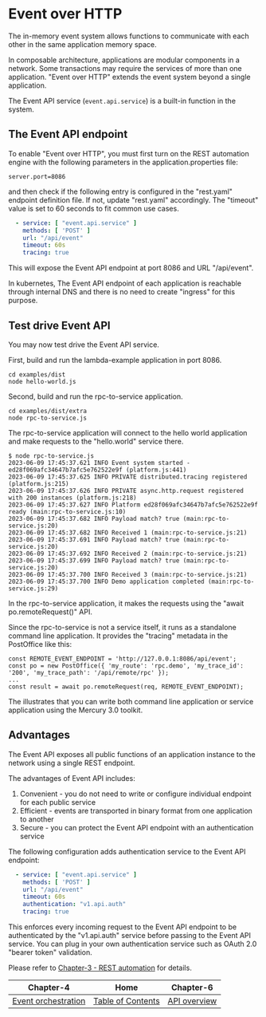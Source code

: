 # Event over HTTP

The in-memory event system allows functions to communicate with each other in the same application memory space.

In composable architecture, applications are modular components in a network. Some transactions may require
the services of more than one application. "Event over HTTP" extends the event system beyond a single application.

The Event API service (`event.api.service`) is a built-in function in the system.

## The Event API endpoint

To enable "Event over HTTP", you must first turn on the REST automation engine with the following parameters
in the application.properties file:

```properties
server.port=8086
```

and then check if the following entry is configured in the "rest.yaml" endpoint definition file.
If not, update "rest.yaml" accordingly. The "timeout" value is set to 60 seconds to fit common use cases.

```yaml
  - service: [ "event.api.service" ]
    methods: [ 'POST' ]
    url: "/api/event"
    timeout: 60s
    tracing: true
```

This will expose the Event API endpoint at port 8086 and URL "/api/event".

In kubernetes, The Event API endpoint of each application is reachable through internal DNS and there is no need
to create "ingress" for this purpose.

## Test drive Event API

You may now test drive the Event API service.

First, build and run the lambda-example application in port 8086.

```shell
cd examples/dist
node hello-world.js
```

Second, build and run the rpc-to-service application.

```shell
cd examples/dist/extra
node rpc-to-service.js
```

The rpc-to-service application will connect to the hello world application and make requests to the "hello.world"
service there.

```shell
$ node rpc-to-service.js
2023-06-09 17:45:37.621 INFO Event system started - ed28f069afc34647b7afc5e762522e9f (platform.js:441)
2023-06-09 17:45:37.625 INFO PRIVATE distributed.tracing registered (platform.js:215)
2023-06-09 17:45:37.626 INFO PRIVATE async.http.request registered with 200 instances (platform.js:218)
2023-06-09 17:45:37.627 INFO Platform ed28f069afc34647b7afc5e762522e9f ready (main:rpc-to-service.js:10)
2023-06-09 17:45:37.682 INFO Payload match? true (main:rpc-to-service.js:20)
2023-06-09 17:45:37.682 INFO Received 1 (main:rpc-to-service.js:21)
2023-06-09 17:45:37.691 INFO Payload match? true (main:rpc-to-service.js:20)
2023-06-09 17:45:37.692 INFO Received 2 (main:rpc-to-service.js:21)
2023-06-09 17:45:37.699 INFO Payload match? true (main:rpc-to-service.js:20)
2023-06-09 17:45:37.700 INFO Received 3 (main:rpc-to-service.js:21)
2023-06-09 17:45:37.700 INFO Demo application completed (main:rpc-to-service.js:29)
```

In the rpc-to-service application, it makes the requests using the "await po.remoteRequest()" API.

Since the rpc-to-service is not a service itself, it runs as a standalone command line application.
It provides the "tracing" metadata in the PostOffice like this:

```shell
const REMOTE_EVENT_ENDPOINT = 'http://127.0.0.1:8086/api/event';
const po = new PostOffice({ 'my_route': 'rpc.demo', 'my_trace_id': '200', 'my_trace_path': '/api/remote/rpc' });
...
const result = await po.remoteRequest(req, REMOTE_EVENT_ENDPOINT);
```

The illustrates that you can write both command line application or service application using the Mercury 3.0 toolkit.

## Advantages

The Event API exposes all public functions of an application instance to the network using a single REST endpoint.

The advantages of Event API includes:

1. Convenient - you do not need to write or configure individual endpoint for each public service
2. Efficient - events are transported in binary format from one application to another
3. Secure - you can protect the Event API endpoint with an authentication service

The following configuration adds authentication service to the Event API endpoint:
```yaml
  - service: [ "event.api.service" ]
    methods: [ 'POST' ]
    url: "/api/event"
    timeout: 60s
    authentication: "v1.api.auth"
    tracing: true
```

This enforces every incoming request to the Event API endpoint to be authenticated by the "v1.api.auth" service
before passing to the Event API service. You can plug in your own authentication service such as OAuth 2.0
"bearer token" validation.

Please refer to [Chapter-3 - REST automation](CHAPTER-3.md) for details.
<br/>

|              Chapter-4              |                   Home                    |          Chapter-6           |
|:-----------------------------------:|:-----------------------------------------:|:----------------------------:|
| [Event orchestration](CHAPTER-4.md) | [Table of Contents](TABLE-OF-CONTENTS.md) | [API overview](CHAPTER-6.md) |

